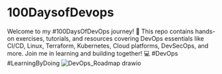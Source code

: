 # 100DaysofDevops
Welcome to my #100DaysOfDevOps journey! 🚀 This repo contains hands-on exercises, tutorials, and resources covering DevOps essentials like CI/CD, Linux, Terraform, Kubernetes, Cloud platforms, DevSecOps, and more. Join me in learning and building together! 💻 #DevOps #LearningByDoing
![DevOps_Roadmap drawio](https://github.com/user-attachments/assets/9a57ec94-090c-4143-9a8f-ae9948f8de87)
